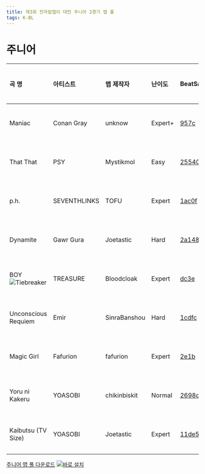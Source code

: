 ```yaml
---
title: 제3회 전자칼잽이 대전 주니어 2경기 맵 풀
tags: K-BL
---
```


# 주니어

| 곡 명                                                           | 아티스트     | 맵 제작자    | 난이도  | BeatSaver                                 | 미리보기                                                  |
| :-------------------------------------------------------------- | :----------- | :----------- | :------ | :---------------------------------------- | :-------------------------------------------------------- |
| Maniac                                                          | Conan Gray   | unknow       | Expert+ | [957c](https://beatsaver.com/maps/957c)   | [미리보기](https://skystudioapps.com/bs-viewer/?id=957c)  |
| That That                                                       | PSY          | Mystikmol    | Easy    | [25540](https://beatsaver.com/maps/25540) | [미리보기](https://skystudioapps.com/bs-viewer/?id=25540) |
| p.h.                                                            | SEVENTHLINKS | TOFU         | Expert  | [1ac0f](https://beatsaver.com/maps/1ac0f) | [미리보기](https://skystudioapps.com/bs-viewer/?id=1ac0f) |
| Dynamite                                                        | Gawr Gura    | Joetastic    | Hard    | [2a148](https://beatsaver.com/maps/2a148) | [미리보기](https://skystudioapps.com/bs-viewer/?id=2a148) |
| BOY ![Tiebreaker](https://img.shields.io/badge/-Tiebreaker-red) | TREASURE     | Bloodcloak   | Expert  | [dc3e](https://beatsaver.com/maps/dc3e)   | [미리보기](https://skystudioapps.com/bs-viewer/?id=dc3e)  |
| Unconscious Requiem                                             | Emir         | SinraBanshou | Hard    | [1cdfc](https://beatsaver.com/maps/1cdfc) | [미리보기](https://skystudioapps.com/bs-viewer/?id=1cdfc) |
| Magic Girl                                                      | Fafurion     | fafurion     | Expert  | [2e1b](https://beatsaver.com/maps/2e1b)   | [미리보기](https://skystudioapps.com/bs-viewer/?id=2e1b)  |
| Yoru ni Kakeru                                                  | YOASOBI      | chikinbiskit | Normal  | [2698d](https://beatsaver.com/maps/2698d) | [미리보기](https://skystudioapps.com/bs-viewer/?id=2698d) |
| Kaibutsu (TV Size)                                              | YOASOBI      | Joetastic    | Expert  | [11de5](https://beatsaver.com/maps/11de5) | [미리보기](https://skystudioapps.com/bs-viewer/?id=11de5) |

<a href="/playlist/kbsl3_junior_round_2.json" download>주니어 맵 풀 다운로드</a> [![바로 설치](https://img.shields.io/badge/-%EB%B0%94%EB%A1%9C%20%EC%84%A4%EC%B9%98-blue)](bsplaylist://playlist/https://bsckorea.github.io/playlist/kbsl3_junior_round_2.json)
